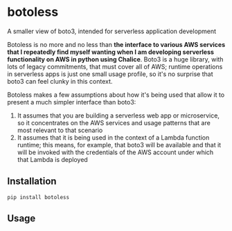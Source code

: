 # botoless
A smaller view of boto3, intended for serverless application development

Botoless is no more and no less than **the interface to various AWS services that I repeatedly find myself wanting when I am developing serverless functionality on AWS in python using Chalice**. Boto3 is a huge library, with lots of legacy commitments, that must cover all of AWS; runtime operations in serverless apps is just one small usage profile, so it's no surprise that boto3 can feel clunky in this context.

Botoless makes a few assumptions about how it's being used that allow it to present a much simpler interface than boto3:

1. It assumes that you are building a serverless web app or microservice, so it concentrates on the AWS services and usage patterns that are most relevant to that scenario
2. It assumes that it is being used in the context of a Lambda function runtime; this means, for example, that boto3 will be available and that it will be invoked with the credentials of the AWS account under which that Lambda is deployed

## Installation

```
pip install botoless
```

## Usage


